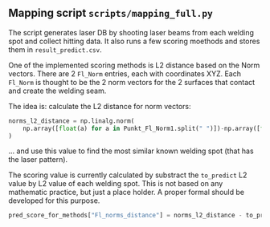 

## Mapping script `scripts/mapping_full.py`

The script generates laser DB by shooting laser beams from each welding spot and collect hitting data.
It also runs a few scoring moethods and stores them in `result_predict.csv`.


One of the implemented scoring methods is L2 distance based on the Norm vectors. 
There are 2 `Fl_Norm` entries, each with coordinates XYZ. Each `Fl_Norm` is thought to be the 2 norm vectors for the 2 surfaces that contact and create the welding seam. 

The idea is: calculate the L2 distance for norm vectors:

```python
norms_l2_distance = np.linalg.norm(
    np.array([float(a) for a in Punkt_Fl_Norm1.split(" ")])-np.array([float(b) for b in Punkt_Fl_Norm2.split(" ")])
)
```

... and use this value to find the most similar known welding spot (that has the laser pattern).

The scoring value is currently calculated by substract the `to_predict` L2 value by L2 value of each welding spot. This is not based on any mathematic practice, but just a place holder. A proper formal should be developed for this purpose.


```python
pred_score_for_methods["Fl_norms_distance"] = norms_l2_distance - to_predict_norms_l2_distance
```